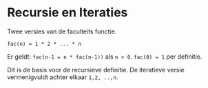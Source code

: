 # Recursie en Iteraties

Twee versies van de faculteits functie.

 ```fac(n) = 1 * 2 * ... * n```

 Er geldt: ```fac(n-1 = n * fac(n-1))``` als ```n > 0```. ```fac(0) = 1``` per definitie.

 Dit is de basis voor de recursieve definitie. De iteratieve versie vermenigvuldt achter elkaar ```1,2, ..,n```.